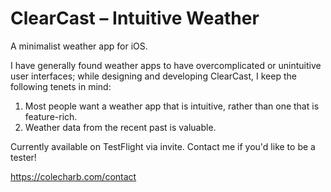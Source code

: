 # ClearCast – Intuitive Weather

A minimalist weather app for iOS.

I have generally found weather apps to have overcomplicated or unintuitive user interfaces;
while designing and developing ClearCast, I keep the following tenets in mind:

1. Most people want a weather app that is intuitive, rather than one that is feature-rich.
2. Weather data from the recent past is valuable.

Currently available on TestFlight via invite.
Contact me if you'd like to be a tester!

https://colecharb.com/contact
